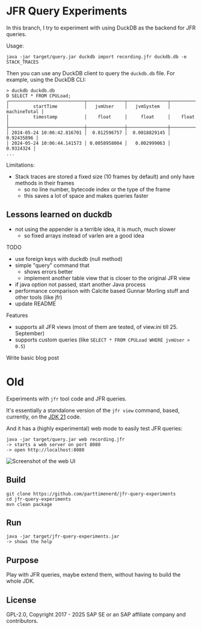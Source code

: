 JFR Query Experiments
=====================

In this branch, I try to experiment with using DuckDB as the backend for JFR queries.

Usage:

```shell
java -jar target/query.jar duckdb import recording.jfr duckdb.db -e STACK_TRACES
```

Then you can use any DuckDB client to query the `duckdb.db` file.
For example, using the DuckDB CLI:

```shell
> duckdb duckdb.db
D SELECT * FROM CPULoad;
┌────────────────────────────┬──────────────┬───────────────┬──────────────┐
│         startTime          │   jvmUser    │   jvmSystem   │ machineTotal │
│         timestamp          │    float     │     float     │    float     │
├────────────────────────────┼──────────────┼───────────────┼──────────────┤
│ 2024-05-24 10:06:42.816701 │  0.012596757 │  0.0018829145 │   0.92435896 │
│ 2024-05-24 10:06:44.141573 │ 0.0058958004 │   0.002999063 │    0.9324324 │
...
```
Limitations:
- Stack traces are stored a fixed size (10 frames by default) and only have methods in their frames
   - so no line number, bytecode index or the type of the frame
   - this saves a lot of space and makes queries faster

Lessons learned on duckdb
-------------------------
- not using the appender is a terrible idea, it is much, much slower
  - so fixed arrays instead of varlen are a good idea

TODO
- use foreign keys with duckdb (null method)
- simple "query" command that 
  - shows errors better
  - implement another table view that is closer to the original JFR view
- if java option not passed, start another Java process
- performance comparison with Calcite based Gunnar Morling stuff and other tools (like jfr)
- update README

Features
- supports all JFR views (most of them are tested, of view.ini till 25. September)
- supports custom queries (like `SELECT * FROM CPULoad WHERE jvmUser > 0.5`)

Write basic blog post

Old
===

Experiments with `jfr` tool code and JFR queries.

It's essentially a standalone version of the `jfr view` command,
based, currently, on the [JDK 21](https://github.com/openjdk/jdk21u) code.

And it has a (highly experimental) web mode to easily test JFR queries:

```shell
java -jar target/query.jar web recording.jfr
-> starts a web server on port 8080
-> open http://localhost:8080
```

![Screenshot of the web UI](img/tool.png)

Build
-----

```shell
git clone https://github.com/parttimenerd/jfr-query-experiments
cd jfr-query-experiments
mvn clean package
```

Run
---
```shell
java -jar target/jfr-query-experiments.jar
-> shows the help
```

Purpose
-------
Play with JFR queries, maybe extend them, without having to build the whole JDK.

License
-------
GPL-2.0, Copyright 2017 - 2025 SAP SE or an SAP affiliate company and contributors.